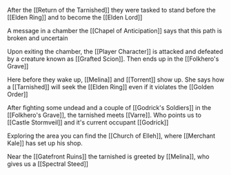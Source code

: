 After the [[Return of the Tarnished]] they were tasked to stand before the [[Elden Ring]] and to become the [[Elden Lord]]

A message in a chamber the [[Chapel of Anticipation]] says that this path is broken and uncertain

Upon exiting the chamber, the [[Player Character]] is attacked and defeated by a creature known as [[Grafted Scion]]. Then ends up in the [[Folkhero's Grave]]

Here before they wake up, [[Melina]] and [[Torrent]] show up. She says how a [[Tarnished]] will seek the [[Elden Ring]] even if it violates the [[Golden Order]]

After fighting some undead and a couple of [[Godrick's Soldiers]] in the [[Folkhero's Grave]], the tarnished meets [[Varre]]. Who points us to [[Castle Stormveil]] and it's current occupant [[Godrick]]

Exploring the area you can find the [[Church of Elleh]], where [[Merchant Kale]] has set up his shop. 

Near the [[Gatefront Ruins]] the tarnished is greeted by [[Melina]], who gives us a [[Spectral Steed]]

